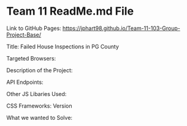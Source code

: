 # Team 11 ReadMe.md File
Link to GitHub Pages: https://jphart98.github.io/Team-11-103-Group-Project-Base/

Title: Failed House Inspections in PG County

Targeted Browsers:

Description of the Project:

API Endpoints:

Other JS Libaries Used:

CSS Frameworks: Version

What we wanted to Solve:
